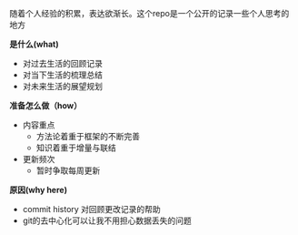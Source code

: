 随着个人经验的积累，表达欲渐长。这个repo是一个公开的记录一些个人思考的地方

**是什么(what)**

* 对过去生活的回顾记录
* 对当下生活的梳理总结
* 对未来生活的展望规划

**准备怎么做（how）**

* 内容重点
    * 方法论着重于框架的不断完善
    * 知识着重于增量与联结
* 更新频次
    * 暂时争取每周更新

**原因(why here)**

* commit history 对回顾更改记录的帮助
* git的去中心化可以让我不用担心数据丢失的问题